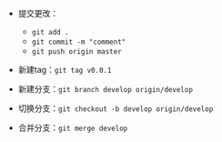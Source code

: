 + 提交更改：

  + ``git add .``
  + ``git commit -m "comment"``
  + ``git push origin master``
  
+ 新建tag：``git tag v0.0.1``

+ 新建分支：``git branch develop origin/develop``

+ 切换分支：``git checkout -b develop origin/develop``

+ 合并分支：``git merge develop``
